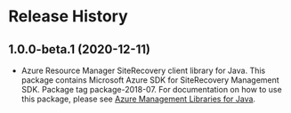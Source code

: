 # Release History

## 1.0.0-beta.1 (2020-12-11)

- Azure Resource Manager SiteRecovery client library for Java. This package contains Microsoft Azure SDK for SiteRecovery Management SDK.  Package tag package-2018-07. For documentation on how to use this package, please see [Azure Management Libraries for Java](https://aka.ms/azsdk/java/mgmt).